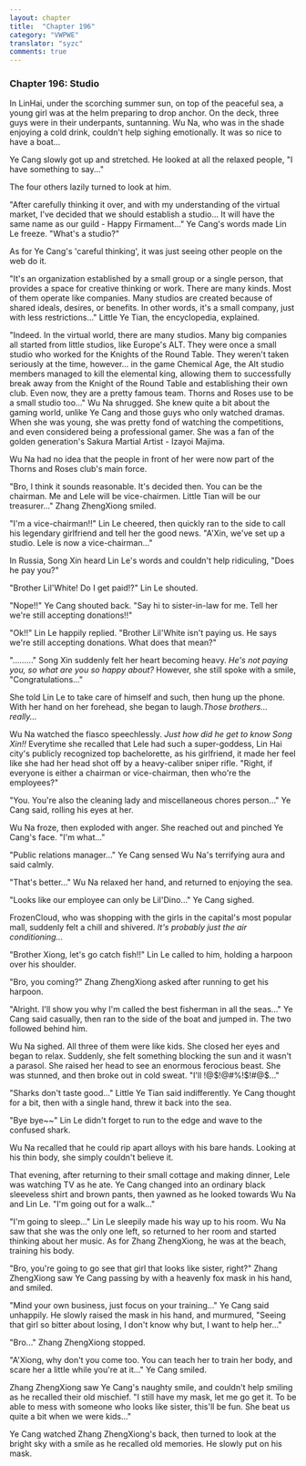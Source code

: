 ```yaml
---
layout: chapter
title:  "Chapter 196"
category: "VWPWE"
translator: "syzc"
comments: true
---
```


### Chapter 196: Studio

In LinHai, under the scorching summer sun, on top of the peaceful sea, a young girl was at the helm preparing to drop anchor. On the deck, three guys were in their underpants, suntanning. Wu Na, who was in the shade enjoying a cold drink, couldn't help sighing emotionally. It was so nice to have a boat...

Ye Cang slowly got up and stretched. He looked at all the relaxed people, "I have something to say..."

The four others lazily turned to look at him.

"After carefully thinking it over, and with my understanding of the virtual market, I've decided that we should establish a studio... It will have the same name as our guild - Happy Firmament..." Ye Cang's words made Lin Le freeze. "What's a studio?"

As for Ye Cang's 'careful thinking', it was just seeing other people on the web do it.

"It's an organization established by a small group or a single person, that provides a space for creative thinking or work. There are many kinds. Most of them operate like companies. Many studios are created because of shared ideals, desires, or benefits. In other words, it's a small company, just with less restrictions..." Little Ye Tian, the encyclopedia, explained.

"Indeed. In the virtual world, there are many studios. Many big companies all started from little studios, like Europe's ALT. They were once a small studio who worked for the Knights of the Round Table. They weren't taken seriously at the time, however... in the game Chemical Age, the Alt studio members managed to kill the elemental king, allowing them to successfully break away from the Knight of the Round Table and establishing their own club. Even now, they are a pretty famous team. Thorns and Roses use to be a small studio too..." Wu Na shrugged. She knew quite a bit about the gaming world, unlike Ye Cang and those guys who only watched dramas. When she was young, she was pretty fond of watching the competitions, and even considered being a professional gamer. She was a fan of the golden generation's Sakura Martial Artist - Izayoi Majima. 

Wu Na had no idea that the people in front of her were now part of the Thorns and Roses club's main force.

"Bro, I think it sounds reasonable. It's decided then. You can be the chairman. Me and Lele will be vice-chairmen. Little Tian will be our treasurer..." Zhang ZhengXiong smiled.

"I'm a vice-chairman!!" Lin Le cheered, then quickly ran to the side to call his legendary girlfriend and tell her the good news. "A'Xin, we've set up a studio. Lele is now a vice-chairman..."

In Russia, Song Xin heard Lin Le's words and couldn't help ridiculing, "Does he pay you?"

"Brother Lil'White! Do I get paid!?" Lin Le shouted.

"Nope!!" Ye Cang shouted back. "Say hi to sister-in-law for me. Tell her we're still accepting donations!!"

"Ok!!" Lin Le happily replied. "Brother Lil'White isn't paying us. He says we're still accepting donations. What does that mean?"

"........." Song Xin suddenly felt her heart becoming heavy. *He's not paying you, so what are you so happy about?* However, she still spoke with a smile, "Congratulations..."

She told Lin Le to take care of himself and such, then hung up the phone. With her hand on her forehead, she began to laugh.*Those brothers... really...*

Wu Na watched the fiasco speechlessly. *Just how did he get to know Song Xin!!* Everytime she recalled that Lele had such a super-goddess, Lin Hai city's publicly recognized top bachelorette, as his girlfriend, it made her feel like she had her head shot off by a heavy-caliber sniper rifle. "Right, if everyone is either a chairman or vice-chairman, then who're the employees?"

"You. You're also the cleaning lady and miscellaneous chores person..." Ye Cang said, rolling his eyes at her.

Wu Na froze, then exploded with anger. She reached out and pinched Ye Cang's face. "I'm what..."

"Public relations manager..." Ye Cang sensed Wu Na's terrifying aura and said calmly.

"That's better..." Wu Na relaxed her hand, and returned to enjoying the sea.

"Looks like our employee can only be Lil'Dino..." Ye Cang sighed.

FrozenCloud, who was shopping with the girls in the capital's most popular mall, suddenly felt a chill and shivered. *It's probably just the air conditioning...*

"Brother Xiong, let's go catch fish!!" Lin Le called to him, holding a harpoon over his shoulder.

"Bro, you coming?" Zhang ZhengXiong asked after running to get his harpoon.

"Alright. I'll show you why I'm called the best fisherman in all the seas..." Ye Cang said casually, then ran to the side of the boat and jumped in. The two followed behind him.

Wu Na sighed. All three of them were like kids. She closed her eyes and began to relax. Suddenly, she felt something blocking the sun and it wasn't a parasol. She raised her head to see an enormous ferocious beast. She was stunned, and then broke out in cold sweat. "I'll !@$!@#%!$!#@$..."

"Sharks don't taste good..." Little Ye Tian said indifferently. Ye Cang thought for a bit, then with a single hand, threw it back into the sea. 

"Bye bye~~" Lin Le didn't forget to run to the edge and wave to the confused shark. 

Wu Na recalled that he could rip apart alloys with his bare hands. Looking at his thin body, she simply couldn't believe it.

That evening, after returning to their small cottage and making dinner, Lele was watching TV as he ate. Ye Cang changed into an ordinary black sleeveless shirt and brown pants, then yawned as he looked towards Wu Na and Lin Le. "I'm going out for a walk..."

"I'm going to sleep..." Lin Le sleepily made his way up to his room. Wu Na saw that she was the only one left, so returned to her room and started thinking about her music. As for Zhang ZhengXiong, he was at the beach, training his body.

"Bro, you're going to go see that girl that looks like sister, right?" Zhang ZhengXiong saw Ye Cang passing by with a heavenly fox mask in his hand, and smiled. 

"Mind your own business, just focus on your training..." Ye Cang said unhappily. He slowly raised the mask in his hand, and murmured, "Seeing that girl so bitter about losing, I don't know why but, I want to help her..."

"Bro..." Zhang ZhengXiong stopped.

"A'Xiong, why don't you come too. You can teach her to train her body, and scare her a little while you're at it..." Ye Cang smiled. 

Zhang ZhengXiong saw Ye Cang's naughty smile, and couldn't help smiling as he recalled their old mischief. "I still have my mask, let me go get it. To be able to mess with someone who looks like sister, this'll be fun. She beat us quite a bit when we were kids..."

Ye Cang watched Zhang ZhengXiong's back, then turned to look at the bright sky with a smile as he recalled old memories. He slowly put on his mask.
